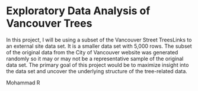 # Exploratory Data Analysis of Vancouver Trees

In this project, I will be using a subset of the Vancouver Street TreesLinks to an external site data set. It is a smaller data set with 5,000 rows. The subset of the original data from the City of Vancouver website was generated randomly so it may or may not be a representative sample of the original data set.
The primary goal of this project would be to maximize insight into the data set and uncover the underlying structure of the tree-related data.

Mohammad R
